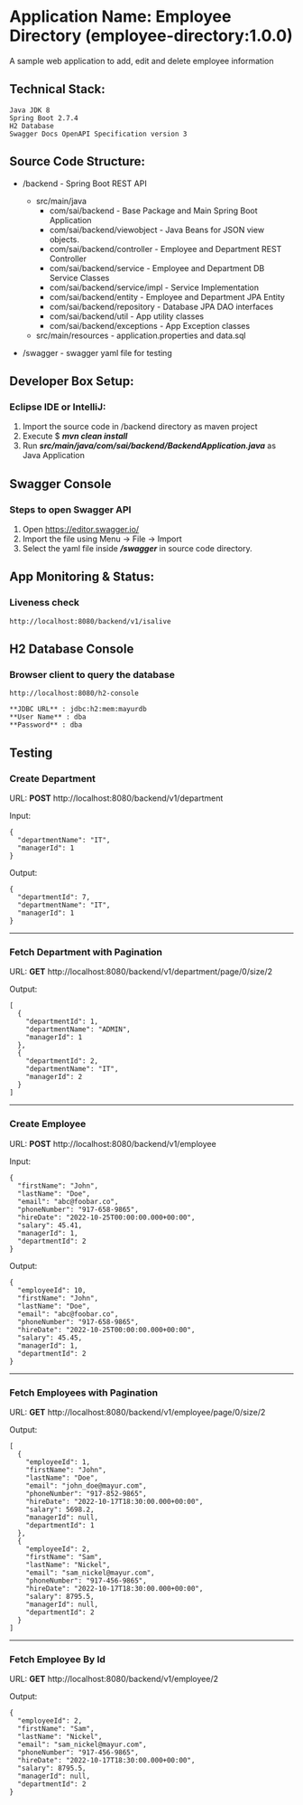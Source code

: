 # Application Name: Employee Directory (employee-directory:1.0.0)
A sample web application to add, edit and delete employee information

## Technical Stack:

```
Java JDK 8
Spring Boot 2.7.4
H2 Database
Swagger Docs OpenAPI Specification version 3
```

## Source Code Structure:

- /backend - Spring Boot REST API 
  - src/main/java
    - com/sai/backend - Base Package and Main Spring Boot Application 
    - com/sai/backend/viewobject - Java Beans for JSON view objects.
    - com/sai/backend/controller - Employee and Department REST Controller    
    - com/sai/backend/service - Employee and Department DB Service Classes
    - com/sai/backend/service/impl - Service Implementation
    - com/sai/backend/entity -  Employee and Department JPA Entity    
    - com/sai/backend/repository - Database JPA DAO interfaces 
    - com/sai/backend/util - App utility classes    
    - com/sai/backend/exceptions - App Exception classes
  - src/main/resources - application.properties and data.sql
    
    
- /swagger - swagger yaml file for testing


## Developer Box Setup:

### Eclipse IDE or IntelliJ:

1) Import the source code in /backend directory as maven project
2) Execute $ **_mvn clean install_**
3) Run **_src/main/java/com/sai/backend/BackendApplication.java_** as Java Application

## Swagger Console

### Steps to open Swagger API

1) Open https://editor.swagger.io/
2) Import the file using Menu -> File -> Import
3) Select the yaml file inside **_/swagger_** in source code directory.

## App Monitoring & Status:

### Liveness check

```
http://localhost:8080/backend/v1/isalive
```

## H2 Database Console

### Browser client to query the database

```
http://localhost:8080/h2-console

**JDBC URL** : jdbc:h2:mem:mayurdb
**User Name** : dba
**Password** : dba
```

## Testing

### Create Department

URL: **POST** http://localhost:8080/backend/v1/department

Input:
```
{  
  "departmentName": "IT",
  "managerId": 1
}
```

Output:
```
{
  "departmentId": 7,
  "departmentName": "IT",
  "managerId": 1
}
```
___________________________________________________________________________________________________________________________________________________________________

### Fetch Department with Pagination

URL: **GET** http://localhost:8080/backend/v1/department/page/0/size/2


Output:
```
[
  {
    "departmentId": 1,
    "departmentName": "ADMIN",
    "managerId": 1
  },
  {
    "departmentId": 2,
    "departmentName": "IT",
    "managerId": 2
  }
]
```
___________________________________________________________________________________________________________________________________________________________________

### Create Employee

URL: **POST** http://localhost:8080/backend/v1/employee

Input:
```
{
  "firstName": "John",
  "lastName": "Doe",
  "email": "abc@foobar.co",
  "phoneNumber": "917-658-9865",
  "hireDate": "2022-10-25T00:00:00.000+00:00",
  "salary": 45.41,
  "managerId": 1,
  "departmentId": 2
}
```

Output:
```
{
  "employeeId": 10,
  "firstName": "John",
  "lastName": "Doe",
  "email": "abc@foobar.co",
  "phoneNumber": "917-658-9865",
  "hireDate": "2022-10-25T00:00:00.000+00:00",
  "salary": 45.45,
  "managerId": 1,
  "departmentId": 2
}
```
___________________________________________________________________________________________________________________________________________________________________

### Fetch Employees with Pagination

URL: **GET** http://localhost:8080/backend/v1/employee/page/0/size/2

Output:
```
[
  {
    "employeeId": 1,
    "firstName": "John",
    "lastName": "Doe",
    "email": "john_doe@mayur.com",
    "phoneNumber": "917-852-9865",
    "hireDate": "2022-10-17T18:30:00.000+00:00",
    "salary": 5698.2,
    "managerId": null,
    "departmentId": 1
  },
  {
    "employeeId": 2,
    "firstName": "Sam",
    "lastName": "Nickel",
    "email": "sam_nickel@mayur.com",
    "phoneNumber": "917-456-9865",
    "hireDate": "2022-10-17T18:30:00.000+00:00",
    "salary": 8795.5,
    "managerId": null,
    "departmentId": 2
  }
]
```
___________________________________________________________________________________________________________________________________________________________________

### Fetch Employee By Id

URL: **GET** http://localhost:8080/backend/v1/employee/2

Output:
```
{
  "employeeId": 2,
  "firstName": "Sam",
  "lastName": "Nickel",
  "email": "sam_nickel@mayur.com",
  "phoneNumber": "917-456-9865",
  "hireDate": "2022-10-17T18:30:00.000+00:00",
  "salary": 8795.5,
  "managerId": null,
  "departmentId": 2
}
```
